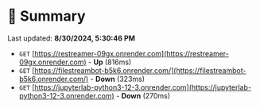 # 📖 Summary
Last updated: **8/30/2024, 5:30:46 PM**

- `GET` [https://restreamer-09gx.onrender.com](https://restreamer-09gx.onrender.com) - **Up** (816ms)
- `GET` [https://filestreambot-b5k6.onrender.com/](https://filestreambot-b5k6.onrender.com/) - **Down** (323ms)
- `GET` [https://jupyterlab-python3-12-3.onrender.com](https://jupyterlab-python3-12-3.onrender.com) - **Down** (270ms)

